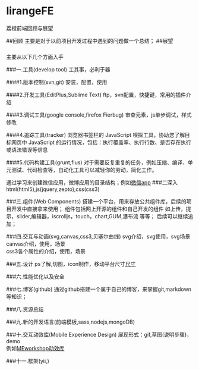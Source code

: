 lirangeFE
=========

荔橙前端回顾与展望

##回顾
主要是对于以前项目开发过程中遇到的问题做一个总结；
##展望

###

###

###

主要从以下几个方面入手

###一.工具(develop tool)
工其事，必利于器

####1.版本控制(svn,git)
安装，配置，使用

####2.开发工具(EditPlus,Sublime Text)
ftp，svn配置，快捷键，常用的插件介绍

####3.调试工具(google console,firefox Fierbug)
审查元素，js单步调试，样式修改

####4.追踪工具(tracker)
浏览器书签栏的 JavaScript 嗅探工具，协助您了解目标网页中 JavaScript 的运行情况，包括：执行覆盖率、执行行数、是否存在执行或语法错误等信息

####5.代码构建工具(grunt,flus)
对于需要反复重复的任务，例如压缩、编译、单元测试、代码检查等，自动化工具可以减轻你的劳动，简化工作。

通过学习来创建微信应用，微博应用的目录结构；例如[微信app](https://github.com/mashuangshuang/lirangeProject)
###二深入html(html5),js(jquery,zepto),css(css3)

###三.组件(Web Components)
搭建一个平台，用来存放公共组件库，后续的项目开发中直接拿来使用；
组件包括网上开源的组件和自己开发的组件
如上传，提示，slider,编辑器，iscrolljs，touch，chart,GUM,瀑布流
等等；
后续可以继续追加；

###四.交互与动画(svg,canvas,css3,贝塞尔曲线)
svg介绍，svg使用，svg场景                                   
canvas介绍，使用，场景																	
css3各个属性的介绍，使用，场景


###五.设计
ps了解,切图，icon制作，移动平台尺寸[尺寸](http://chicun.in/index.html)

###六.性能优化以及安全

###七.博客(github)
通过github搭建一个属于自己的博客，来掌握git,markdown等知识；

###八.资源总结

###九.新的开发语言(前端模板,sass,nodejs,mongoDB)

###十.交互动效库(Mobile Experience Design)
展现形式：gif,草图(说明步骤)，demo														
例如[MEworkshop动效库](http://huaban.com/ttl9dmur55/pins/)

###十一.框架(yii,)
